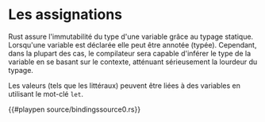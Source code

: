 # Les assignations

Rust assure l'immutabilité du type d'une variable grâce au typage statique. Lorsqu'une variable est déclarée elle peut être annotée (typée). Cependant, dans la plupart des cas, le compilateur sera capable d'inférer le type de la variable en se basant sur le contexte, atténuant sérieusement la lourdeur du typage.

Les valeurs (tels que les littéraux) peuvent être liées à des variables en utilisant le mot-clé `let`.

{{#playpen source/bindingssource0.rs}}